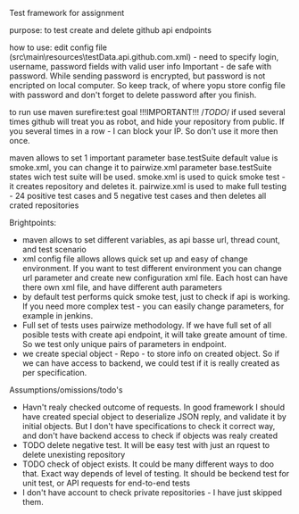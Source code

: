 Test framework for assignment

purpose:
to test create and delete github api endpoints

how to use:
edit config file (src\main\resources\testData.api.github.com.xml) - need to specify login, username, password fields with valid user info
Important - de safe with password. While sending password is encrypted, but password is not encripted on local computer. So keep track, of where yopu store config file with password and don't forget to delete password after you finish.

to run use maven surefire:test goal
!!!IMPORTANT!!! /*TODO*/ if used several times github will treat you as robot, and hide your repository from public. If you several times in a row - I can block your IP.
So don't use it more then once.

maven allows to set 1 important parameter base.testSuite
default value is smoke.xml, you can change it to pairwize.xml
parameter base.testSuite states wich test suite will be used.
smoke.xml is used to quick smoke test - it creates repository and deletes it.
pairwize.xml is used to make full testing - 24 positive test cases and 5 negative test cases and then deletes all crated repositories

Brightpoints:
- maven allows to set different variables, as api basse url, thread count, and test scenario
- xml config file allows allows quick set up and easy of change environment. If you want to test different environment you can change url parameter and create new configuration xml file. Each host can have there own xml file, and have different auth parameters
- by default test performs quick smoke test, just to check if api is working. If you need more complex test - you can easily change parameters, for example in jenkins.
- Full set of tests uses pairwize methodology. If we have full set of all posible tests with create api endpoint, it will take greate amount of time. So we test only unique pairs of parameters in endpoint.
- we create special object - Repo - to store info on created object. So if we can have access to backend, we could test if it is really created as per specification.

 Assumptions/omissions/todo's
- Havn't realy checked outcome of requests. In good framework I should have created special object to deserialize JSON reply, and validate it by initial objects. But I don't have specifications to check it correct way, and don't have backend access to check if objects was realy created
- TODO delete negative test. It will be easy test with just an rquest to delete unexisting repository
- TODO check of object exists. It could be many different ways to doo that. Exact way depends of level of testing. It should be beckend test for unit test, or API requests for end-to-end tests
- I don't have account to check private repositories - I have just skipped them.